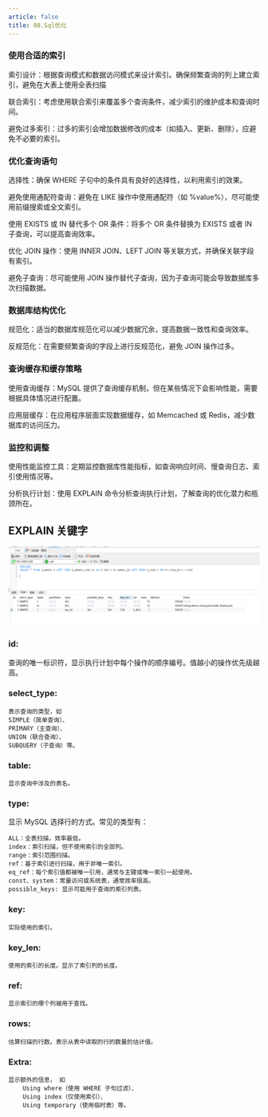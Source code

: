 ```yaml
---
article: false
title: 08.Sql优化
---
```


### 使用合适的索引
索引设计：根据查询模式和数据访问模式来设计索引。确保频繁查询的列上建立索引，避免在大表上使用全表扫描

联合索引：考虑使用联合索引来覆盖多个查询条件，减少索引的维护成本和查询时间。

避免过多索引：过多的索引会增加数据修改的成本（如插入、更新、删除），应避免不必要的索引。

### 优化查询语句
选择性：确保 WHERE 子句中的条件具有良好的选择性，以利用索引的效果。

避免使用通配符查询：避免在 LIKE 操作中使用通配符（如 %value%），尽可能使用前缀搜索或全文索引。

使用 EXISTS 或 IN 替代多个 OR 条件：将多个 OR 条件替换为 EXISTS 或者 IN 子查询，可以提高查询效率。

优化 JOIN 操作：使用 INNER JOIN、LEFT JOIN 等关联方式，并确保关联字段有索引。

避免子查询：尽可能使用 JOIN 操作替代子查询，因为子查询可能会导致数据库多次扫描数据。

### 数据库结构优化
规范化：适当的数据库规范化可以减少数据冗余，提高数据一致性和查询效率。

反规范化：在需要频繁查询的字段上进行反规范化，避免 JOIN 操作过多。


### 查询缓存和缓存策略
使用查询缓存：MySQL 提供了查询缓存机制，但在某些情况下会影响性能，需要根据具体情况进行配置。

应用层缓存：在应用程序层面实现数据缓存，如 Memcached 或 Redis，减少数据库的访问压力。

### 监控和调整
使用性能监控工具：定期监控数据库性能指标，如查询响应时间、慢查询日志、索引使用情况等。

分析执行计划：使用 EXPLAIN 命令分析查询执行计划，了解查询的优化潜力和瓶颈所在。




## EXPLAIN 关键字


![](img/img.png)

### id: 
查询的唯一标识符，显示执行计划中每个操作的顺序编号。值越小的操作优先级越高。

### select_type: 
```text
表示查询的类型，如 
SIMPLE（简单查询）、
PRIMARY（主查询）、
UNION（联合查询）、
SUBQUERY（子查询）等。
```
### table: 
```text
显示查询中涉及的表名。
```

### type: 
显示 MySQL 选择行的方式。常见的类型有：
```text
ALL：全表扫描，效率最低。
index：索引扫描，但不使用索引的全部列。
range：索引范围扫描。
ref：基于索引进行扫描，用于非唯一索引。
eq_ref：每个索引值都被唯一引用，通常与主键或唯一索引一起使用。
const、system：常量访问或系统表，通常效率很高。
possible_keys: 显示可能用于查询的索引列表。
```

### key: 
```text
实际使用的索引。
```

### key_len: 
```text
使用的索引的长度。显示了索引列的长度。
```

### ref: 
```text
显示索引的哪个列被用于查找。
```

### rows: 
```text
估算扫描的行数。表示从表中读取的行的数量的估计值。
```

### Extra: 
```text
显示额外的信息， 如 
    Using where（使用 WHERE 子句过滤）、
    Using index（仅使用索引）、
    Using temporary（使用临时表）等。
```





